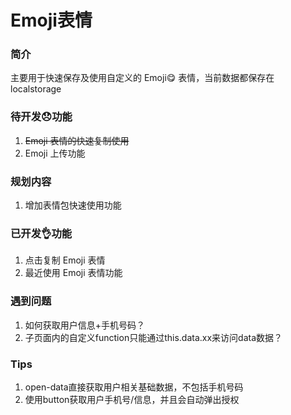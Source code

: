 # Emoji表情

### 简介
主要用于快速保存及使用自定义的 Emoji😋 表情，当前数据都保存在 localstorage

### 待开发😞功能
1. ~~Emoji 表情的快速复制使用~~
2. Emoji 上传功能

### 规划内容
1. 增加表情包快速使用功能

### 已开发👌功能
1. 点击复制 Emoji 表情
2. 最近使用 Emoji 表情功能

### 遇到问题
1. 如何获取用户信息+手机号码？
2. 子页面内的自定义function只能通过this.data.xx来访问data数据？

### Tips
1. open-data直接获取用户相关基础数据，不包括手机号码
2. 使用button获取用户手机号/信息，并且会自动弹出授权
